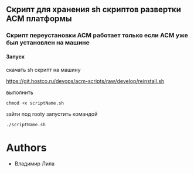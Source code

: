 ## Скрипт для хранения sh скриптов развертки ACM платформы

### Скрипт переустановки ACM работает только если ACM уже был установлен на машине


#### Запуск
скачать sh скрипт на машину

https://git.hostco.ru/devops/acm-scripts/raw/develop/reinstall.sh

выполнить

```chmod +x scriptName.sh```

зайти под rooty запустить командой

```./scriptName.sh```


# Authors

* Владимир Лила
